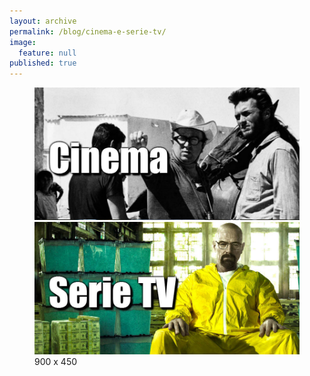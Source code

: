 ```yaml
---
layout: archive
permalink: /blog/cinema-e-serie-tv/
image: 
  feature: null
published: true
---
```

<figure class="half">
  <a href="/blog/tag/cinema/"><img src="/images/cinemagrande.jpg"></a>
  <a href="/blog/tag/serie-tv/"><img src="/images/serietv.jpg"></a>
  <figcaption>900 x 450</figcaption>
</figure>